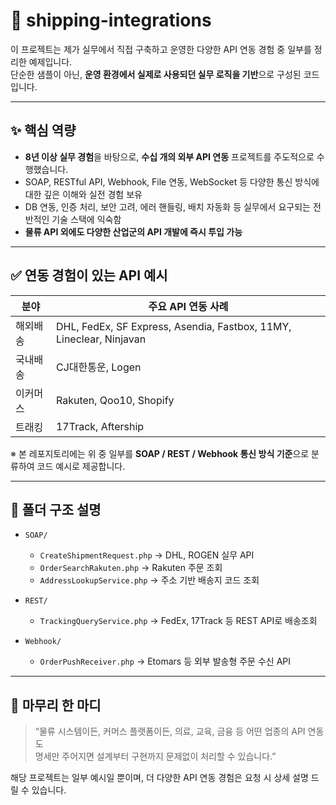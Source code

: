 # 🚀 shipping-integrations

이 프로젝트는 제가 실무에서 직접 구축하고 운영한 다양한 API 연동 경험 중 일부를 정리한 예제입니다.  
단순한 샘플이 아닌, **운영 환경에서 실제로 사용되던 실무 로직을 기반**으로 구성된 코드입니다.

---

## ✨ 핵심 역량

- **8년 이상 실무 경험**을 바탕으로, **수십 개의 외부 API 연동** 프로젝트를 주도적으로 수행했습니다.
- SOAP, RESTful API, Webhook, File 연동, WebSocket 등 다양한 통신 방식에 대한 깊은 이해와 실전 경험 보유
- DB 연동, 인증 처리, 보안 고려, 에러 핸들링, 배치 자동화 등 실무에서 요구되는 전반적인 기술 스택에 익숙함
- **물류 API 외에도 다양한 산업군의 API 개발에 즉시 투입 가능**

---

## ✅ 연동 경험이 있는 API 예시

| 분야       | 주요 API 연동 사례 |
|------------|--------------------|
| 해외배송    | DHL, FedEx, SF Express, Asendia, Fastbox, 11MY, Lineclear, Ninjavan |
| 국내배송    | CJ대한통운, Logen |
| 이커머스    | Rakuten, Qoo10, Shopify |
| 트래킹      | 17Track, Aftership |

※ 본 레포지토리에는 위 중 일부를 **SOAP / REST / Webhook 통신 방식 기준**으로 분류하여 코드 예시로 제공합니다.

---

## 📁 폴더 구조 설명
- `SOAP/`  
  - `CreateShipmentRequest.php` → DHL, ROGEN 실무 API  
  - `OrderSearchRakuten.php` → Rakuten 주문 조회  
  - `AddressLookupService.php` → 주소 기반 배송지 코드 조회

- `REST/`  
  - `TrackingQueryService.php` → FedEx, 17Track 등 REST API로 배송조회

- `Webhook/`  
  - `OrderPushReceiver.php` → Etomars 등 외부 발송형 주문 수신 API

---

## 💬 마무리 한 마디

> “물류 시스템이든, 커머스 플랫폼이든, 의료, 교육, 금융 등 어떤 업종의 API 연동도  
> 명세만 주어지면 설계부터 구현까지 문제없이 처리할 수 있습니다.”

해당 프로젝트는 일부 예시일 뿐이며, 더 다양한 API 연동 경험은 요청 시 상세 설명 드릴 수 있습니다.
